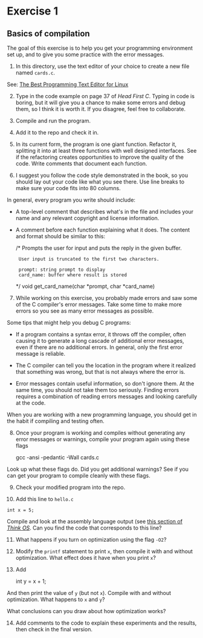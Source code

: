 # Exercise 1
## Basics of compilation

The goal of this exercise is to help you get your programming environment
set up, and to give you some practice with the error messages.

1.  In this directory, use the text editor of your choice to create a new file
named `cards.c`.

See: [The Best Programming Text Editor for
Linux](http://lifehacker.com/5911460/the-best-programming-text-editor-for-linux)

2.  Type in the code example on page 37 of *Head First C*.  Typing in code is
boring, but it will give you a chance to make some errors and debug them, so I
think it is worth it.  If you disagree, feel free to collaborate.

3. Compile and run the program.

4. Add it to the repo and check it in.

5. In its current form, the program is one giant function.  Refactor it,
splitting it into at least three functions with well designed interfaces.  See
if the refactoring creates opportunities to improve the quality of the code.
Write comments that document each function.

6. I suggest you follow the code style demonstrated in the book, so you should
lay out your code like what you see there.  Use line breaks to make sure your
code fits into 80 columns.

In general, every program you write should include:

* A top-level comment that describes what's in the file and includes your name
   and any relevant copyright and license information.

* A comment before each function explaining what it does.  The content and
   format should be similar to this:

    /* Prompts the user for input and puts the reply in the given buffer.

       User input is truncated to the first two characters.

       prompt: string prompt to display
       card_name: buffer where result is stored
    */
    void get_card_name(char *prompt, char *card_name)

7. While working on this exercise, you probably made errors and saw
some of the C compiler's error messages.  Take some time to make more
errors so you see as many error messages as possible.

Some tips that might help you debug C programs:

*  If a program contains a syntax error, it throws off the compiler,
   often causing it to generate a long cascade of additional error
   messages, even if there are no additional errors.  In general, only
   the first error message is reliable.

*  The C compiler can tell you the location in the program where it
   realized that something was wrong, but that is not always where the
   error is.

*  Error messages contain useful information, so don't ignore them.  At
   the same time, you should not take them too seriously.  Finding
   errors requires a combination of reading errors messages and
   looking carefully at the code.

When you are working with a new programming language, you should get
in the habit if compiling and testing often.


8. Once your program is working and compiles without generating any
error messages or warnings, compile your program again using these
flags

    gcc -ansi -pedantic -Wall cards.c

Look up what these flags do.  Did you get additional warnings?  See if
you can get your program to compile cleanly with these flags.

9.  Check your modified program into the repo.

10.  Add this line to `hello.c`

    int x = 5;

Compile and look at the assembly language output (see [this section of
*Think OS*](http://greenteapress.com/thinkos/html/thinkos002.html#toc8).
Can you find the code that corresponds to this line?

11. What happens if you turn on optimization using the flag `-O2`?

12. Modify the `printf` statement to print `x`, then compile it with and
without optimization.  What effect does it have when you print `x`?

13. Add

    int y = x + 1;

And then print the value of `y` (but not `x`).  Compile with and without
optimization.  What happens to `x` and `y`?

What conclusions can you draw about how optimization works?

14. Add comments to the code to explain these experiments and the results,
then check in the final version.
